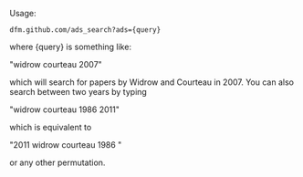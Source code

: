 Usage:

```
dfm.github.com/ads_search?ads={query}
```

where {query} is something like:

"widrow courteau 2007"

which will search for papers by Widrow and Courteau in 2007.  You can also search between two years by typing

"widrow courteau 1986 2011"

which is equivalent to 

"2011 widrow courteau 1986 "

or any other permutation.
